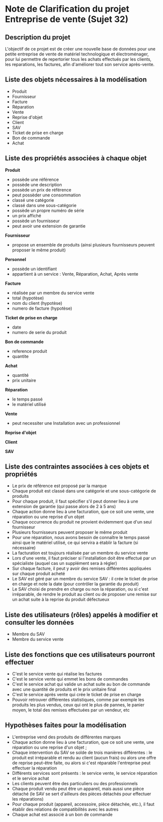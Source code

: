 # Note de Clarification du projet Entreprise de vente (Sujet 32)

## Description du projet

L'objectif de ce projet est de créer une nouvelle base de données pour une petite entreprise de vente de matériel technologique et électroménager, pour lui permettre de repertorier tous les achats effectués par les clients, les reparations, les factures, afin d'améliorer tout son service après-vente.


## Liste des objets nécessaires à la modélisation

* Produit
* Fournisseur
* Facture
* Réparation
* Vente
* Reprise d'objet 
* Client
* SAV 
* Ticket de prise en charge
* Bon de commande
* Achat

## Liste des propriétés associées à chaque objet

**Produit**
- possède une référence
- possède une description
- possède un prix de référence 
- peut possèder une consommation  
- classé une catégorie 
- classé dans une sous-catégorie 
- possède un propre numéro de série 
- un prix affiché
- possède un fournisseur
- peut avoir une extension de garantie 

**Fournisseur**
- propose un ensemble de produits (ainsi plusieurs fournisseurs peuvent proposer le même produit)

**Personnel**
- possède un identifiant
- appartient à un service : Vente, Réparation, Achat, Après vente

**Facture**
- réalisée par un membre du service vente
- total (hypotèse)
- nom du client (hypotèse)
- numero de facture (hypotèse)

**Ticket de prise en charge**
- date
- numero de serie du produit

**Bon de commande**
- reference produit 
- quantite

**Achat**
- quantité 
- prix unitaire


**Réparation** 
- le temps passé  
- le matériel utilisé


**Vente**
- peut necessiter une Installation avec un professionnel

**Reprise d'objet**

**Client**

**SAV**

## Liste des contraintes associées à ces objets et propriétés

- Le prix de référence est proposé par la marque
- Chaque produit est classé dans une catégorie et une sous-catégorie de produits 
- Pour chaque produit, il faut spécifier s'il peut donner lieu à une extension de garantie (qui passe alors de 2 à 5 ans)
- Chaque action donne lieu à une facturation, que ce soit une vente, une réparation ou une reprise d'un objet
- Chaque occurrence du produit ne provient évidemment que d'un seul fournisseur
- Plusieurs fournisseurs peuvent proposer le même produit
- Pour une réparation, nous avons besoin de connaître le temps passé ainsi que le matériel utilisé, ce qui servira a établir la facture (si nécessaire) 
- La facturation est toujours réalisée par un membre du service vente
- Lors d'une vente, il faut préciser si l'installation doit être effectué par un spécialiste (auquel cas un supplément sera à régler)
- Sur chaque facture, il peut y avoir des remises différentes appliquées sur chaque produit acheté
- Le SAV est géré par un membre du service SAV : il crée le ticket de prise en charge et note la date (pour contrôler la garantie du produit)
- Le SAV choisi de prendre en charge ou non la réparation, ou si c'est irréparable, de rendre le produit au client ou de proposer une remise sur un achat suite à la reprise du produit défectueux 


## Liste des utilisateurs (rôles) appelés à modifier et consulter les données

- Membre du SAV 
- Membre du service vente

## Liste des fonctions que ces utilisateurs pourront effectuer
- C'est le service vente qui réalise les factures
- C'est le service vente qui emmet les bons de commandes
- C'est le service achat qui valide un achat suite au bon de commande avec une quantité de produits et le prix unitaire final
- C'est le service après vente qui crée le ticket de prise en charge
- Pouvoir retrouver différentes statistiques, comme par exemple les produits les plus vendus, ceux qui ont le plus de pannes, le panier moyen, le total des remises effectuées par un vendeur, etc

## Hypothèses faites pour la modélisation
- L'entreprise vend des produits de différentes marques 
- Chaque action donne lieu à une facturation, que ce soit une vente, une réparation ou une reprise d'un objet ;
- Chaque intervention du SAV se solde de trois manières différentes : le produit est irréparable et rendu au client (aucun frais) ou alors une offre de reprise peut-être faite, ou alors si c'est réparable l'entreprise peut effectuer la réparation 
- Différents services sont présents : le service vente, le service réparation et le service achat 
- Les clients peuvent être des particuliers ou des professionnels 
- Chaque produit vendu peut être un appareil, mais aussi une pièce détaché (le SAV se sert d'ailleurs des pièces détachés pour effectuer les réparations) 
- Pour chaque produit (appareil, accessoire, pièce détachée, etc.), il faut établir des relations de compatibilités avec les autres
- Chaque achat est associé à un bon de commande